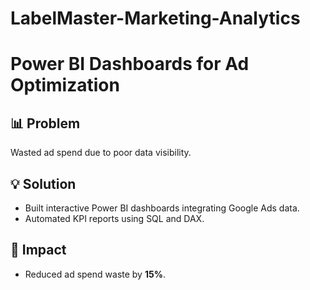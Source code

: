 # LabelMaster-Marketing-Analytics

# Power BI Dashboards for Ad Optimization  
## 📊 Problem  
Wasted ad spend due to poor data visibility.  
## 💡 Solution  
- Built interactive Power BI dashboards integrating Google Ads data.  
- Automated KPI reports using SQL and DAX.  
## 🚀 Impact  
- Reduced ad spend waste by **15%**.  
